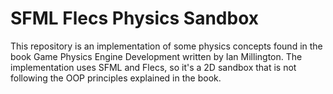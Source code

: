 # SFML Flecs Physics Sandbox

This repository is an implementation of some physics concepts found in the book Game Physics Engine Development 
written by Ian Millington. The implementation uses SFML and Flecs, so it's a 2D sandbox that is not following
the OOP principles explained in the book.
